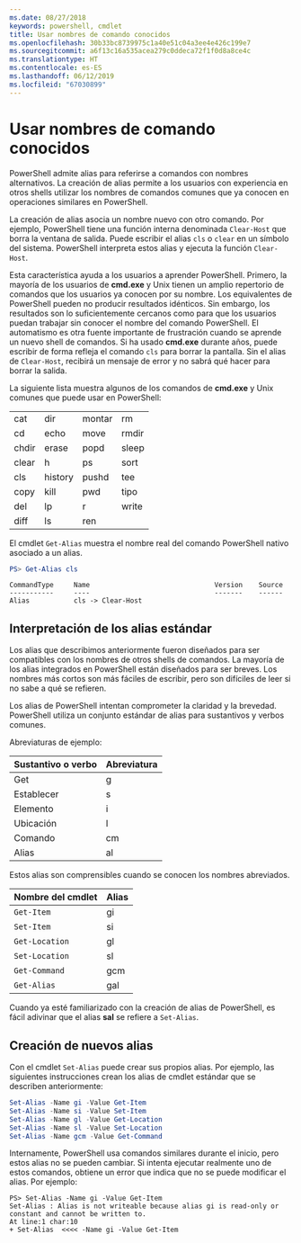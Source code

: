 ```yaml
---
ms.date: 08/27/2018
keywords: powershell, cmdlet
title: Usar nombres de comando conocidos
ms.openlocfilehash: 30b33bc8739975c1a40e51c04a3ee4e426c199e7
ms.sourcegitcommit: a6f13c16a535acea279c0ddeca72f1f0d8a8ce4c
ms.translationtype: HT
ms.contentlocale: es-ES
ms.lasthandoff: 06/12/2019
ms.locfileid: "67030899"
---
```

# <a name="using-familiar-command-names"></a>Usar nombres de comando conocidos

PowerShell admite alias para referirse a comandos con nombres alternativos. La creación de alias permite a los usuarios con experiencia en otros shells utilizar los nombres de comandos comunes que ya conocen en operaciones similares en PowerShell.

La creación de alias asocia un nombre nuevo con otro comando. Por ejemplo, PowerShell tiene una función interna denominada `Clear-Host` que borra la ventana de salida. Puede escribir el alias `cls` o `clear` en un símbolo del sistema. PowerShell interpreta estos alias y ejecuta la función `Clear-Host`.

Esta característica ayuda a los usuarios a aprender PowerShell. Primero, la mayoría de los usuarios de **cmd.exe** y Unix tienen un amplio repertorio de comandos que los usuarios ya conocen por su nombre. Los equivalentes de PowerShell pueden no producir resultados idénticos. Sin embargo, los resultados son lo suficientemente cercanos como para que los usuarios puedan trabajar sin conocer el nombre del comando PowerShell. El automatismo es otra fuente importante de frustración cuando se aprende un nuevo shell de comandos. Si ha usado **cmd.exe** durante años, puede escribir de forma refleja el comando `cls` para borrar la pantalla. Sin el alias de `Clear-Host`, recibirá un mensaje de error y no sabrá qué hacer para borrar la salida.

La siguiente lista muestra algunos de los comandos de **cmd.exe** y Unix comunes que puede usar en PowerShell:

|||||
|-|-|-|-|
|cat|dir|montar|rm|
|cd|echo|move|rmdir|
|chdir|erase|popd|sleep|
|clear|h|ps|sort|
|cls|history|pushd|tee|
|copy|kill|pwd|tipo|
|del|lp|r|write|
|diff|ls|ren||

El cmdlet `Get-Alias` muestra el nombre real del comando PowerShell nativo asociado a un alias.

```powershell
PS> Get-Alias cls
```

```Output
CommandType     Name                               Version    Source
-----------     ----                               -------    ------
Alias           cls -> Clear-Host
```

## <a name="interpreting-standard-aliases"></a>Interpretación de los alias estándar

Los alias que describimos anteriormente fueron diseñados para ser compatibles con los nombres de otros shells de comandos.
La mayoría de los alias integrados en PowerShell están diseñados para ser breves. Los nombres más cortos son más fáciles de escribir, pero son difíciles de leer si no sabe a qué se refieren.

Los alias de PowerShell intentan comprometer la claridad y la brevedad. PowerShell utiliza un conjunto estándar de alias para sustantivos y verbos comunes.

Abreviaturas de ejemplo:

| Sustantivo o verbo | Abreviatura |
|--------------|--------------|
| Get          | g            |
| Establecer          | s            |
| Elemento         | i            |
| Ubicación     | l            |
| Comando      | cm           |
| Alias        | al           |

Estos alias son comprensibles cuando se conocen los nombres abreviados.

| Nombre del cmdlet    | Alias |
|----------------|-------|
| `Get-Item`     | gi    |
| `Set-Item`     | si    |
| `Get-Location` | gl    |
| `Set-Location` | sl    |
| `Get-Command`  | gcm   |
| `Get-Alias`    | gal   |

Cuando ya esté familiarizado con la creación de alias de PowerShell, es fácil adivinar que el alias **sal** se refiere a `Set-Alias`.

## <a name="creating-new-aliases"></a>Creación de nuevos alias

Con el cmdlet `Set-Alias` puede crear sus propios alias. Por ejemplo, las siguientes instrucciones crean los alias de cmdlet estándar que se describen anteriormente:

```powershell
Set-Alias -Name gi -Value Get-Item
Set-Alias -Name si -Value Set-Item
Set-Alias -Name gl -Value Get-Location
Set-Alias -Name sl -Value Set-Location
Set-Alias -Name gcm -Value Get-Command
```

Internamente, PowerShell usa comandos similares durante el inicio, pero estos alias no se pueden cambiar.
Si intenta ejecutar realmente uno de estos comandos, obtiene un error que indica que no se puede modificar el alias. Por ejemplo:

```
PS> Set-Alias -Name gi -Value Get-Item
Set-Alias : Alias is not writeable because alias gi is read-only or constant and cannot be written to.
At line:1 char:10
+ Set-Alias  <<<< -Name gi -Value Get-Item
```
